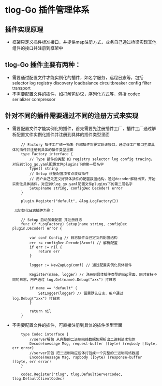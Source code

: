 # tlog-Go 插件管理体系

## 插件实现原理
- 框架只定义插件标准接口，并提供map注册方式，业务自己通过桥梁实现其他组件的接口并注册到框架中

## tlog-Go 插件主要有两种：
- 需要通过配置文件才能实例化的插件，如名字服务，远程日志等，包括 selector log registry discovery loadbalance circuitbreaker config filter transport
- 不需要配置文件的插件，如打解包协议，序列化方式等，包括 codec serializer compressor

## 针对不同的插件需要通过不同的注册方式来实现
- 需要配置文件才能实例化的插件，首先需要先注册插件工厂，插件工厂通过解析配置文件实例化插件并注册到具体的插件类型里面
    ```golang
        // Factory 插件工厂统一抽象 外部插件需要实现该接口，通过该工厂接口生成具体的插件并注册到具体的插件类型里面
        type Factory interface {
        	// Type 插件的类型 如 registry selector log config tracing，对应到tlog_go.yaml配置文件plugins下的第一层名字
        	Type() string
        	// Setup 根据配置项节点装载插件
        	// 用户自己先定义好具体插件的配置数据结构，通过decoder解析出来，开始实例化具体插件，对应到tlog_go.yaml配置文件plugins下的第二层名字
        	Setup(name string, configDec Decoder) error
        }
    ```
    ```golang
        plugin.Register("default", &log.LogFactory{})
    ```

       以初始化日志插件为例：
    ```golang
        // Setup 启动加载配置 并注册日志
        func (f *LogFactory) Setup(name string, configDec plugin.Decoder) error {
        
        	var conf Config // 日志插件自己定义的配置结构
        	err := configDec.Decode(&conf) // 解析配置
        	if err != nil {
        		return err
        	}
        
        	logger := NewZapLog(conf) // 通过配置实例化具体插件
        
        	Register(name, logger) // 注册到具体插件类型的map里面，同时支持不同的日志，用户通过 log.Get(name).Debug("xxx") 打日志
        
        	if name == "default" {
        		SetLogger(logger) // 设置默认日志，用户通过 log.Debug("xxx") 打日志
        	}
        
        	return nil
        }
    ```
- 不需要配置文件的插件，可直接注册到具体的插件类型里面
    ```golang
        type Codec interface {
            //server解包 从完整的二进制网络数据包解析出二进制请求包体
            Decode(message Msg, request-buffer []byte) (reqbody []byte, err error)
            //server回包 把二进制响应包体打包成一个完整的二进制网络数据
            Encode(message Msg, rspbody []byte) (response-buffer []byte, err error)
        }
    ```
    ```golang
        codec.Register("tlog", tlog.DefaultServerCodec, tlog.DefaultClientCodec)
    ```